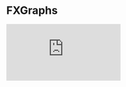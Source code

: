 # FXGraphs

![Alt text](http://dualexec.com/wiki/lib/exe/fetch.php?cache=&media=en:opensource:java:2016-04-02_14_07_07-.jpg "")
